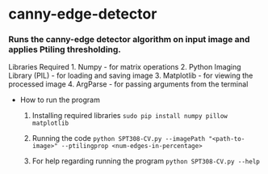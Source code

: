 # canny-edge-detector

### Runs the canny-edge detector algorithm on input image and applies Ptiling thresholding.

 Libraries Required
	1. Numpy - for matrix operations
	2. Python Imaging Library (PIL) - for loading and saving image
	3. Matplotlib - for viewing the processed image
	4. ArgParse - for passing arguments from the terminal

* How to run the program
	1. Installing required libraries
	`sudo pip install numpy pillow matplotlib`

	2. Running the code
	`python SPT308-CV.py --imagePath "<path-to-image>" --ptilingprop <num-edges-in-percentage>`

	3. For help regarding running the program
	`python SPT308-CV.py --help`
